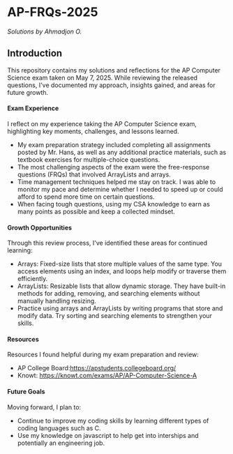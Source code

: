 # AP-FRQs-2025

*Solutions by Ahmadjon O.*

## Introduction 
This repository contains my solutions and reflections for the AP Computer Science exam taken on May 7, 2025. While reviewing the released questions, I've documented my approach, insights gained, and areas for future growth.

#### Exam Experience 
I reflect on my experience taking the AP Computer Science exam, highlighting key moments, challenges, and lessons learned.

- My exam preparation strategy included completing all assignments posted by Mr. Hans, as well as any additional practice materials, such as textbook exercises for multiple-choice questions.
- The most challenging aspects of the exam were the free-response questions (FRQs) that involved ArrayLists and arrays.
- Time management techniques helped me stay on track. I was able to monitor my pace and determine whether I needed to speed up or could afford to spend more time on certain questions.
- When facing tough questions, using my CSA knowledge to earn as many points as possible and keep a collected mindset.

#### Growth Opportunities
Through this review process, I've identified these areas for continued learning:

- Arrays: Fixed-size lists that store multiple values of the same type. You access elements using an index, and loops help modify or traverse them efficiently.
- ArrayLists: Resizable lists that allow dynamic storage. They have built-in methods for adding, removing, and searching elements without manually handling resizing.
- Practice using arrays and ArrayLists by writing programs that store and modify data. Try sorting and searching elements to strengthen your skills.

#### Resources
Resources I found helpful during my exam preparation and review:

- AP College Board:https://apstudents.collegeboard.org/
- Knowt: https://knowt.com/exams/AP/AP-Computer-Science-A

#### Future Goals
Moving forward, I plan to:
 - Continue to improve my coding skills by learning different types of coding languages such as C.
 - Use my knowledge on javascript to help get into interships and potentially an engineering job.
